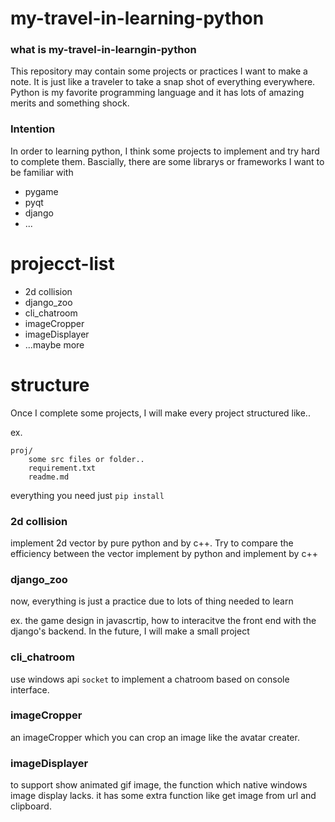 # my-travel-in-learning-python

### what is my-travel-in-learngin-python

This repository may contain some projects or practices I want to make a note. It is just like a traveler to take a snap shot of everything everywhere. Python is my favorite programming language and it has lots of amazing merits and something shock.


### Intention

In order to learning python, I think some projects to implement and try hard to complete them. Bascially, there are some librarys or frameworks I want to be familiar with

 - pygame
 - pyqt
 - django
 - ...


# projecct-list

 - 2d collision
 - django_zoo
 - cli_chatroom
 - imageCropper
 - imageDisplayer
 - ...maybe more


# structure

Once I complete some projects, I will make every project structured like..

ex.

```
proj/
    some src files or folder..
    requirement.txt
    readme.md

```

everything you need just `pip install`


### 2d collision

implement 2d vector by pure python and by c++. Try to compare the efficiency between the vector implement by python and implement by c++


### django_zoo

now, everything is just a practice due to lots of thing needed to learn

ex. the game design in javascrtip, how to interacitve the front end with the django's backend. In the future, I will make a small project


### cli_chatroom

use windows api `socket` to implement a chatroom based on console interface.



### imageCropper

an imageCropper which you can crop an image like the avatar creater.


### imageDisplayer

to support show animated gif image, the function which native windows image display lacks.
it has some extra function like get image from url and clipboard.



